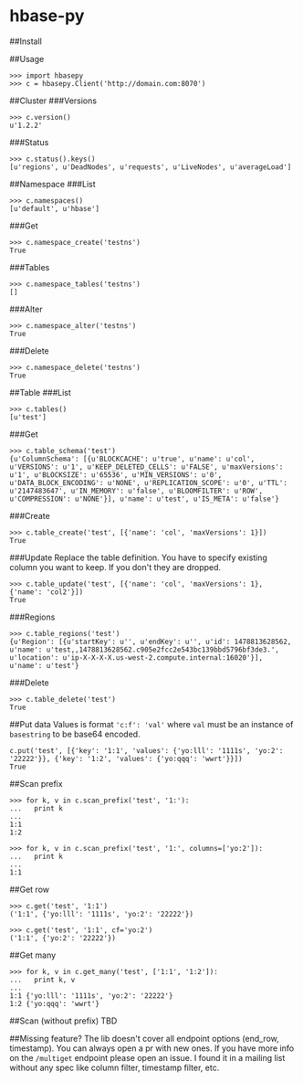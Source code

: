 # hbase-py

##Install

##Usage
```
>>> import hbasepy
>>> c = hbasepy.Client('http://domain.com:8070')
```

##Cluster
###Versions
```
>>> c.version()
u'1.2.2'
```

###Status
```
>>> c.status().keys()
[u'regions', u'DeadNodes', u'requests', u'LiveNodes', u'averageLoad']
```

##Namespace
###List
```
>>> c.namespaces()
[u'default', u'hbase']
```

###Get
```
>>> c.namespace_create('testns')
True
```

###Tables
```
>>> c.namespace_tables('testns')
[]
```

###Alter
```
>>> c.namespace_alter('testns')
True
```

###Delete
```
>>> c.namespace_delete('testns')
True
```

##Table
###List
```
>>> c.tables()
[u'test']
```

###Get
```
>>> c.table_schema('test')
{u'ColumnSchema': [{u'BLOCKCACHE': u'true', u'name': u'col', u'VERSIONS': u'1', u'KEEP_DELETED_CELLS': u'FALSE', u'maxVersions': u'1', u'BLOCKSIZE': u'65536', u'MIN_VERSIONS': u'0', u'DATA_BLOCK_ENCODING': u'NONE', u'REPLICATION_SCOPE': u'0', u'TTL': u'2147483647', u'IN_MEMORY': u'false', u'BLOOMFILTER': u'ROW', u'COMPRESSION': u'NONE'}], u'name': u'test', u'IS_META': u'false'}
```

###Create
```
>>> c.table_create('test', [{'name': 'col', 'maxVersions': 1}])
True
```

###Update
Replace the table definition. You have to specify existing column you want to keep. If you don't they are dropped.
```
>>> c.table_update('test', [{'name': 'col', 'maxVersions': 1}, {'name': 'col2'}])
True
```

###Regions
```
>>> c.table_regions('test')
{u'Region': [{u'startKey': u'', u'endKey': u'', u'id': 1478813628562, u'name': u'test,,1478813628562.c905e2fcc2e543bc139bbd5796bf3de3.', u'location': u'ip-X-X-X-X.us-west-2.compute.internal:16020'}], u'name': u'test'}
```

###Delete
```
>>> c.table_delete('test')
True
```

##Put data
Values is format `'c:f': 'val'` where `val` must be an instance of `basestring` to be base64 encoded.
```
c.put('test', [{'key': '1:1', 'values': {'yo:lll': '1111s', 'yo:2': '22222'}}, {'key': '1:2', 'values': {'yo:qqq': 'wwrt'}}])
True
```

##Scan prefix
```
>>> for k, v in c.scan_prefix('test', '1:'):
...   print k
...
1:1
1:2

>>> for k, v in c.scan_prefix('test', '1:', columns=['yo:2']):
...   print k
...
1:1
```

##Get row
```
>>> c.get('test', '1:1')
('1:1', {'yo:lll': '1111s', 'yo:2': '22222'})

>>> c.get('test', '1:1', cf='yo:2')
('1:1', {'yo:2': '22222'})
```

##Get many
```
>>> for k, v in c.get_many('test', ['1:1', '1:2']):
...   print k, v
...
1:1 {'yo:lll': '1111s', 'yo:2': '22222'}
1:2 {'yo:qqq': 'wwrt'}
```

##Scan (without prefix)
TBD

##Missing feature?
The lib doesn't cover all endpoint options (end_row, timestamp). You can always open a pr with new ones. If you have more info on the `/multiget` endpoint please open an issue. I found it in a mailing list without any spec like column filter, timestamp filter, etc. 
